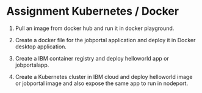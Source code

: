 # Assignment Kubernetes / Docker

1. Pull an image from docker hub and run it in docker playground. 

2. Create a docker file for the jobportal application and deploy it in Docker desktop application. 

3. Create a IBM container registry and deploy helloworld app or jobportalapp. 

4. Create a Kubernetes cluster in IBM cloud and deploy helloworld image or jobportal image and also expose the same app to run in nodeport.